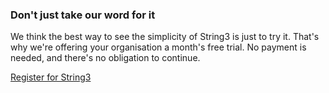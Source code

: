 <h3>Don't just take our word for it</h3>
<p>We think the best way to see the simplicity of String3 is just to try it. That's why we're offering your organisation a month's free trial. No payment is needed, and there's no obligation to continue.</p>
<p class="button register-button">
	<a href="/register">
		Register for String3
	</a>
</p>